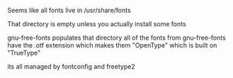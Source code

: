 Seems like all fonts live in /usr/share/fonts

That directory is empty unless you actually install some fonts

gnu-free-fonts populates that directory
all of the fonts from gnu-free-fonts have the .otf extension which makes them "OpenType" which is built on "TrueType"

its all managed by fontconfig and freetype2
